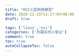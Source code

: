 ```yaml
---
title: "OSI七层网络模型"
date: 2020-12-15T13:17:03+08:00
draft: true

tags: ['linux','osi']
categories: ['月霜天的小笔记']
comment: true
toc: true
autoCollapseToc: false
---
```


